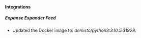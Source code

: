 #### Integrations
##### Expanse Expander Feed
- Updated the Docker image to: *demisto/python3:3.10.5.31928*.
